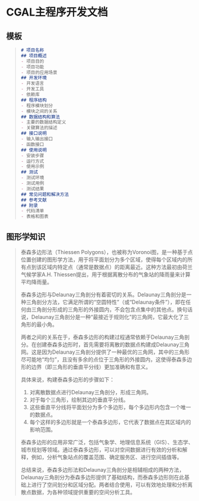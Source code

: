 # CGAL主程序开发文档

## 模板

> ```markdown
> # 项目名称
> ## 项目概述
> - 项目目的
> - 项目功能
> - 项目的应用场景
> ## 开发环境
> - 开发语言
> - 开发工具
> - 依赖库
> ## 程序结构
> - 程序模块划分
> - 模块之间的关系
> ## 数据结构和算法
> - 主要的数据结构定义
> - 关键算法的描述
> ## 接口说明
> - 输入输出接口
> - 函数接口
> ## 使用说明
> - 安装步骤
> - 运行方式
> - 使用示例
> ## 测试
> - 测试环境
> - 测试用例
> - 测试结果
> ## 常见问题和解决方法
> ## 参考文献
> ## 附录
> - 代码清单
> - 表格和图表
> ```

## 图形学知识

> 泰森多边形法（Thiessen Polygons），也被称为Voronoi图，是一种基于点位置创建的图形学方法，用于将平面划分为多个区域，使得每个区域内的所有点到该区域内特定点（通常是数据点）的距离最近。这种方法最初由荷兰气候学家A.H. Thiessen提出，用于根据离散分布的气象站的降雨量来计算平均降雨量。
>
> 泰森多边形与Delaunay三角剖分有着密切的关系。Delaunay三角剖分是一种三角剖分方法，它满足所谓的“空圆特性”（或“Delaunay条件”），即在任何由三角剖分形成的三角形的外接圆内，不会包含点集中的其他点。换句话说，Delaunay三角剖分是一种“最接近于规则化”的三角网，它最大化了三角形的最小角。
>
> 两者之间的关系在于，泰森多边形的构建过程通常依赖于Delaunay三角剖分。在创建泰森多边形时，首先需要将离散的数据点构建成Delaunay三角网。这是因为Delaunay三角剖分提供了一种最优的三角网，其中的三角形尽可能地“均匀”，且没有多余的点位于三角形的外接圆内，这使得泰森多边形的边界（即三角形的垂直平分线）更加准确和有意义。
>
> 具体来说，构建泰森多边形的步骤如下：
>
> 1. 对离散数据点进行Delaunay三角剖分，形成三角网。
> 2. 对于每个三角形，绘制其边的垂直平分线。
> 3. 这些垂直平分线将平面划分为多个多边形，每个多边形内包含一个唯一的数据点。
> 4. 每个这样的多边形就是一个泰森多边形，它代表了数据点在其区域内的影响范围。
>
> 泰森多边形的应用非常广泛，包括气象学、地理信息系统（GIS）、生态学、城市规划等领域。通过泰森多边形，可以对空间数据进行有效的分析和解释，例如，分析气象站点的覆盖范围、确定服务区、进行空间插值等。
>
> 总结来说，泰森多边形法和Delaunay三角剖分是相辅相成的两种方法，Delaunay三角剖分为泰森多边形提供了基础结构，而泰森多边形则在此基础上进行了空间划分和区域分配。两者结合使用，可以有效地处理和分析离散点数据，为各种领域提供重要的空间分析工具。